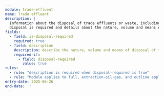```yaml
---
module: trade-effluent
name: Trade effluent
description: |
  Information about the disposal of trade effluents or waste, including whether 
  disposal is required and details about the nature, volume and means of disposal
fields:
  - field: is-disposal-required
    required: true
  - field: description
    description: describe the nature, volume and means of disposal of trade effluents or waste
    required-if:
      - field: disposal-required
        value: true
rules:
  - rule: "description is required when disposal-required is true"
  - rule: "Module applies to full, extraction-oil-gas, and outline application types"
entry-date: 2025-06-26
end-date: ''
---
```

